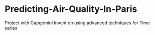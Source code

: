 # Predicting-Air-Quality-In-Paris
Project with Capgemini Invent on using advanced techniques for Time series 
